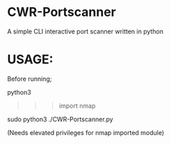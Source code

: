 # CWR-Portscanner
A simple CLI interactive port scanner written in python



# USAGE: 
Before running;


python3
> > > import nmap

sudo python3 ./CWR-Portscanner.py                             


(Needs elevated privileges for nmap imported module)
